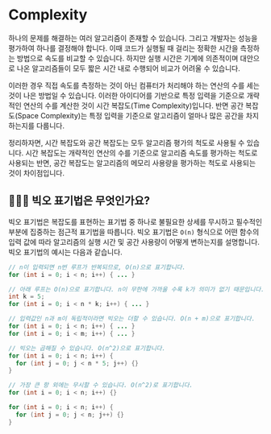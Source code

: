 # Complexity

하나의 문제를 해결하는 여러 알고리즘이 존재할 수 있습니다. 그리고 개발자는 성능을 평가하여 하나를 결정해야 합니다. 이때 코드가 실행될 때 걸리는 정확한 시간을 측정하는 방법으로 속도를 비교할 수 있습니다. 하지만 실행 시간은 기계에 의존적이며 대안으로 나온 알고리즘들이 모두 짧은 시간 내로 수행되어 비교가 어려울 수 있습니다.

이러한 경우 직접 속도를 측정하는 것이 아닌 컴퓨터가 처리해야 하는 연산의 수를 세는 것이 나은 방법일 수 있습니다. 이러한 아이디어를 기반으로 특정 입력을 기준으로 개략적인 연산의 수를 계산한 것이 시간 복잡도(Time Complexity)입니다. 반면 공간 복잡도(Space Complexity)는 특정 입력을 기준으로 알고리즘이 얼마나 많은 공간을 차지하는지를 다룹니다.

정리하자면, 시간 복잡도와 공간 복잡도는 모두 알고리즘 평가의 척도로 사용될 수 있습니다. 시간 복잡도는 개략적인 연산의 수를 기준으로 알고리즘 속도를 평가하는 척도로 사용되는 반면, 공간 복잡도는 알고리즘의 메모리 사용량을 평가하는 척도로 사용되는 것이 차이점입니다.

## 🤷🏻‍♂️ 빅오 표기법은 무엇인가요?

빅오 표기법은 복잡도를 표현하는 표기법 중 하나로 불필요한 상세를 무시하고 필수적인 부분에 집중하는 점근적 표기법을 따릅니다. 빅오 표기법은 `O(n)` 형식으로 어떤 함수의 입력 값에 따라 알고리즘의 실행 시간 및 공간 사용량이 어떻게 변하는지를 설명합니다. 빅오 표기법의 예시는 다음과 같습니다.

```java
// n이 입력되면 n번 루프가 반복되므로, O(n)으로 표기합니다.
for (int i = 0; i < n; i++) { ... }

// 아래 루프는 O(n)으로 표기합니다. n이 무한에 가까울 수록 k가 의미가 없기 때문입니다. (상수항과 계수 무시)
int k = 5;
for (int i = 0; i < n * k; i++) { ... }

// 입력값인 n과 m이 독립적이라면 빅오는 더할 수 있습니다. O(n + m)으로 표기합니다.
for (int i = 0; i < n; i++) { ... }
for (int i = 0; i < m; i++) { ... }

// 빅오는 곱해질 수 있습니다. O(n^2)으로 표기합니다.
for (int i = 0; i < n; i++) {
  for (int j = 0; j < n * 5; j++) {}
}

// 가장 큰 항 외에는 무시할 수 있습니다. O(n^2)로 표기합니다.
for (int i = 0; i < n; i++) {}

for (int i = 0; i < n; i++) {
  for (int j = 0; j < n; j++) {}
}
```